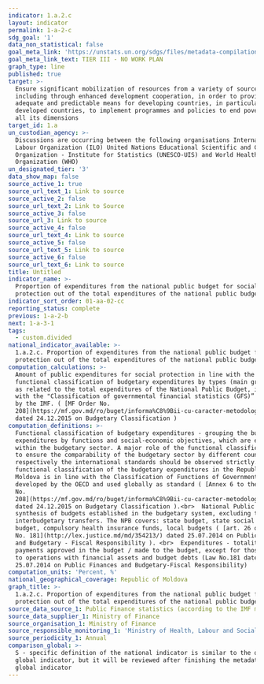 ```yaml
---
indicator: 1.a.2.c
layout: indicator
permalink: 1-a-2-c
sdg_goal: '1'
data_non_statistical: false
goal_meta_link: 'https://unstats.un.org/sdgs/files/metadata-compilation/Metadata-Goal-1.pdf'
goal_meta_link_text: TIER III - NO WORK PLAN
graph_type: line
published: true
target: >-
  Ensure significant mobilization of resources from a variety of sources,
  including through enhanced development cooperation, in order to provide
  adequate and predictable means for developing countries, in particular least
  developed countries, to implement programmes and policies to end poverty in
  all its dimensions
target_id: 1.a
un_custodian_agency: >-
  Discussions are occurring between the following organisations International
  Labour Organization (ILO) United Nations Educational Scientific and Cultural
  Organization - Institute for Statistics (UNESCO-UIS) and World Health
  Organization (WHO)
un_designated_tier: '3'
data_show_map: false
source_active_1: true
source_url_text_1: Link to source
source_active_2: false
source_url_text_2: Link to Source
source_active_3: false
source_url_3: Link to source
source_active_4: false
source_url_text_4: Link to source
source_active_5: false
source_url_text_5: Link to source
source_active_6: false
source_url_text_6: Link to source
title: Untitled
indicator_name: >-
  Proportion of expenditures from the national public budget for social
  protection out of the total expenditures of the national public budget
indicator_sort_order: 01-aa-02-cc
reporting_status: complete
previous: 1-a-2-b
next: 1-a-3-1
tags:
  - custom.divided
national_indicator_available: >-
  1.a.2.c. Proportion of expenditures from the national public budget for social
  protection out of the total expenditures of the national public budget
computation_calculations: >-
  Amount of public expenditures for social protection in line with the
  functional classification of budgetary expenditures by types (main group 10),
  as related to the total expenditures of the National Public Budget, in line
  with the "Classification of governmental financial statistics (GFS)” developed
  by the IMF. ( [MF Order No.
  208](https://mf.gov.md/ro/buget/informa%C8%9Bii-cu-caracter-metodologic/clasifica%C8%9Bia-bugetar%C4%83)
  dated 24.12.2015 on Budgetary Classification )
computation_definitions: >-
  Functional classification of budgetary expenditures - grouping the budgetary
  expenditures by functions and social-economic objectives, which are exercised
  within the budgetary sector. A major role of the functional classification is
  to ensure the comparability of the budgetary sector by different countries,
  respectively the international standards should be observed strictly. The
  functional classification of the budgetary expenditures in the Republic of
  Moldova is in line with the Classification of Functions of Government
  developed by the OECD and used globally as standard ( [Annex 6 to the MF Order
  No.
  208](https://mf.gov.md/ro/buget/informa%C8%9Bii-cu-caracter-metodologic/clasifica%C8%9Bia-bugetar%C4%83)
  dated 24.12.2015 on Budgetary Classification ).<br>  National Public Budget –
  synthesis of budgets established in the budgetary system, excluding the
  interbudgetary transfers. The NPB covers: state budget, state social insurance
  budget, compulsory health insurance funds, local budgets ( [art. 26 of the Law
  No. 181](http://lex.justice.md/md/354213/) dated 25.07.2014 on Public Finance
  and Budgetary - Fiscal Responsibility ). <br>  Expenditures - totality of
  payments approved in the budget / made to the budget, except for those related
  to operations with financial assets and budget debts (Law No.181 dated
  25.07.2014 on Public Finances and Budgetary-Fiscal Responsibility)
computation_units: 'Percent, %'
national_geographical_coverage: Republic of Moldova
graph_title: >-
  1.a.2.c. Proportion of expenditures from the national public budget for social
  protection out of the total expenditures of the national public budget
source_data_source_1: Public Finance statistics (according to the IMF methodology)
source_data_supplier_1: Ministry of Finance
source_organisation_1: Ministry of Finance
source_responsible_monitoring_1: 'Ministry of Health, Labour and Social Protection'
source_periodicity_1: Annual
comparison_global: >-
  S - specific definition of the national indicator is similar to the one of the
  global indicator, but it will be reviewed after finishing the metadata for the
  global indicator
---
```

